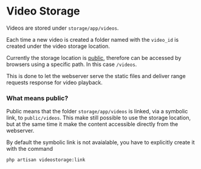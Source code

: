 # Video Storage

Videos are stored under `storage/app/videos`.

Each time a new video is created a folder named with the `video_id` is created under the video storage location.

Currently the storage location is [public](https://laravel.com/docs/5.4/filesystem#the-public-disk), therefore can be accessed by browsers using a specific path. In this case `/videos`.

This is done to let the webserver serve the static files and deliver range requests response for video playback.


### What means **public**?

Public means that the folder `storage/app/videos` is linked, via a symbolic link, to `public/videos`. This make still possible to use the storage location, but at the same time it make the content accessible directly from the webserver.

By default the symbolic link is not avaialable, you have to explicitly create it with the command

```bash
php artisan videostorage:link
```
